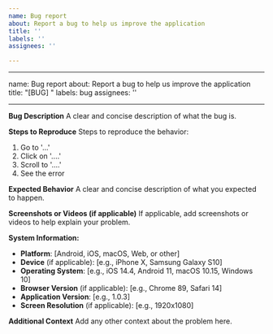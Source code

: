 ```yaml
---
name: Bug report
about: Report a bug to help us improve the application
title: ''
labels: ''
assignees: ''

---
```


---
name: Bug report
about: Report a bug to help us improve the application
title: "[BUG] "
labels: bug
assignees: ''

---

**Bug Description**
A clear and concise description of what the bug is.

**Steps to Reproduce**
Steps to reproduce the behavior:
1. Go to '...'
2. Click on '....'
3. Scroll to '....'
4. See the error

**Expected Behavior**
A clear and concise description of what you expected to happen.

**Screenshots or Videos (if applicable)**
If applicable, add screenshots or videos to help explain your problem.

**System Information:**
- **Platform**: [Android, iOS, macOS, Web, or other]
- **Device** (if applicable): [e.g., iPhone X, Samsung Galaxy S10]
- **Operating System**: [e.g., iOS 14.4, Android 11, macOS 10.15, Windows 10]
- **Browser Version** (if applicable): [e.g., Chrome 89, Safari 14]
- **Application Version**: [e.g., 1.0.3]
- **Screen Resolution** (if applicable): [e.g., 1920x1080]

**Additional Context**
Add any other context about the problem here.
